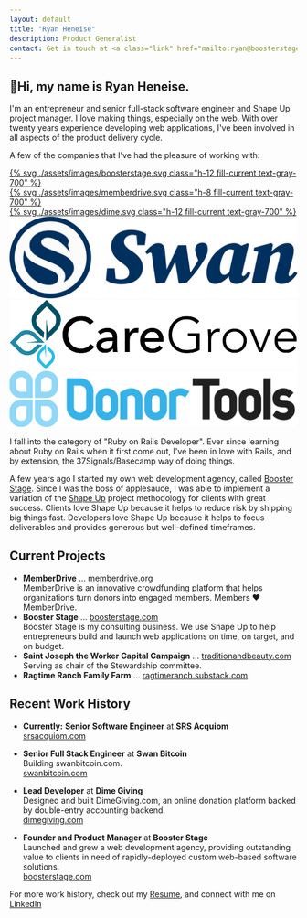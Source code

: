 ```yaml
---
layout: default
title: "Ryan Heneise"
description: Product Generalist
contact: Get in touch at <a class="link" href="mailto:ryan@boosterstage.com">ryan@boosterstage.com</a>
---
```


## 👋Hi, my name is Ryan Heneise.

I'm an entrepreneur and senior full-stack software engineer and Shape Up project manager. I love making things, especially on the web. With over twenty years experience developing web applications, I've been involved in all aspects of the product delivery cycle. 

A few of the companies that I've had the pleasure of working with: 

<div class="grid grid-cols-2 lg:grid-cols-3 gap-4 mt-12 mb-20 bg:white shadow-2xl dark:shadow-none dark:bg-gray-100 rounded-xl px-2 py-6">

  <div class="flex items-center justify-center"><a href="https://boosterstage.com/">
    {% svg ./assets/images/boosterstage.svg class="h-12 fill-current text-gray-700" %}
  </a></div>
  <div class="flex items-center justify-center"><a href="https://memberdrive.org/">
    {% svg ./assets/images/memberdrive.svg class="h-8 fill-current text-gray-700" %}
  </a></div>
  <div class="flex items-center justify-center"><a href="https://boosterstage.com/portfolio/dime-giving/">
    {% svg ./assets/images/dime.svg class="h-12 fill-current text-gray-700" %}
  </a></div>
  <div class="flex items-center justify-center"><a href="https://swanbitcoin.com/" class=''><img alt="Swan" class="m-0 h-10" src="./assets/images/swan.png" /></a></div>
  <div class="flex items-center justify-center"><a href="https://boosterstage.com/portfolio/caregrove/" class=""><img alt="Caregrove" class="m-0 h-10" src="./assets/images/caregrove.png" /></a></div>
  <div class="flex items-center justify-center"><a href="https://boosterstage.com/portfolio/donor-tools/" class=""><img alt="DonorTools" class="m-0 h-8" src="./assets/images/donortools.png" /></a></div>
  <!-- <div class="flex items-center justify-center"><a href="https://biola.edu/"><img alt="Biola University" class="m-0 h-20" src="./assets/images/biola.png" /></a></div> -->

</div>


I fall into the category of "Ruby on Rails Developer". Ever since learning about Ruby on Rails when it first come out, I've been in love with Rails, and by extension, the 37Signals/Basecamp way of doing things. 

A few years ago I started my own web development agency, called [Booster Stage](https://boosterstage.com). Since I was the boss of applesauce, I was able to implement a variation of the [Shape Up](https://basecamp.com/shapeup) project methodology for clients with great success. Clients love Shape Up because it helps to reduce risk by shipping big things fast. Developers love Shape Up because it helps to focus deliverables and provides generous but well-defined timeframes.

## Current Projects

- **MemberDrive** &hellip; [memberdrive.org](https://memberdrive.org)\
  MemberDrive is an innovative crowdfunding platform that helps organizations turn donors into engaged members. Members ❤️ MemberDrive.
- **Booster Stage** &hellip; [boosterstage.com](https://boosterstage.com)\
  Booster Stage is my consulting business. We use Shape Up to help entrepreneurs build and launch web applications on time, on target, and on budget.
- **Saint Joseph the Worker Capital Campaign** &hellip; [traditionandbeauty.com](https://traditionandbeauty.com)\
  Serving as chair of the Stewardship committee.
- **Ragtime Ranch Family Farm** &hellip; [ragtimeranch.substack.com](https://ragtimeranch.substack.com)

## Recent Work History

- <strong class="text-red-500">Currently:</strong> **Senior Software Engineer** at **SRS Acquiom**\
  [srsacquiom.com](https://srsacquiom.com)

- **Senior Full Stack Engineer** at **Swan Bitcoin**\
  Building swanbitcoin.com.\
  [swanbitcoin.com](https://swanbitcoin.com)

- **Lead Developer** at **Dime Giving**\
	Designed and built DimeGiving.com, an online donation platform backed by double-entry accounting backend. \
	[dimegiving.com](https://dimegiving.com)

- **Founder and Product Manager** at **Booster Stage**\
  Launched and grew a web development agency, providing outstanding value to clients in need of rapidly-deployed custom web-based software solutions.\
  [boosterstage.com](https://boosterstage.com)

For more work history, check out my [Resume](./resume), and connect with me on [LinkedIn](https://www.linkedin.com/in/heneise)
